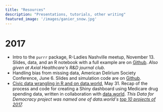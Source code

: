 ```yaml
---
title: "Resources"
description: "Presentations, tutorials, other writing"
featured_image: '/images/ganier_snow.jpg'
---
```


# 2017

- Intro to the `purrr` package, R-Ladies Nashville meetup, November 13. Slides, data, and an R notebook with a full example are on [Github](https://github.com/jenniferthompson/RLadiesIntroToPurrr). *Also given at Axial Healthcare's R&D journal club.*
- Handling bias from missing data, American Delirium Society Conference, June 6. Slides and simulation code are on [Github](https://github.com/jenniferthompson/ADS2017).
- [Civic data wrangling in R and on data.world](https://medium.com/data-for-democracy/civic-data-wrangling-in-r-and-on-data-world-77156beb8c98), May 31. Recap of the process and code for creating a Shiny dashboard using Medicare drug spending data, written in collaboration with [data.world](data.world). *This Data for Democracy project was named one of data.world's [top 10 projects of 2017](https://blog.data.world/our-top-10-datasets-and-projects-of-2017-e058fda31d8d).*
